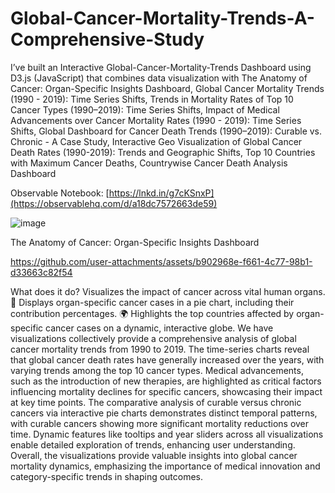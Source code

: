 # Global-Cancer-Mortality-Trends-A-Comprehensive-Study
I’ve built an Interactive Global-Cancer-Mortality-Trends Dashboard using D3.js (JavaScript) that combines data visualization with The Anatomy of Cancer: Organ-Specific Insights Dashboard, Global Cancer Mortality Trends (1990 - 2019): Time Series Shifts, Trends in Mortality Rates of Top 10 Cancer Types (1990–2019): Time Series Shifts, Impact of Medical Advancements over Cancer Mortality Rates (1990 - 2019): Time Series Shifts, Global Dashboard for Cancer Death Trends (1990–2019): Curable vs. Chronic - A Case Study, Interactive Geo Visualization of Global Cancer Death Rates (1990-2019): Trends and Geographic Shifts, Top 10 Countries with Maximum Cancer Deaths, Countrywise Cancer Death Analysis Dashboard

Observable Notebook: [https://lnkd.in/g7cKSnxP](https://observablehq.com/d/a18dc7572663de59)

![image](https://github.com/user-attachments/assets/7a1fc5d3-8e9e-4021-9778-a283658768b7)

The Anatomy of Cancer: Organ-Specific Insights Dashboard

https://github.com/user-attachments/assets/b902968e-f661-4c77-98b1-d33663c82f54




What does it do?
Visualizes the impact of cancer across vital human organs.
🥧 Displays organ-specific cancer cases in a pie chart, including their contribution percentages.
🌍 Highlights the top countries affected by organ-specific cancer cases on a dynamic, interactive globe.
We have visualizations collectively provide a comprehensive analysis of global cancer mortality trends from 1990 to 2019. The time-series charts reveal that global cancer death rates have generally increased over the years, with varying trends among the top 10 cancer types. Medical advancements, such as the introduction of new therapies, are highlighted as critical factors influencing mortality declines for specific cancers, showcasing their impact at key time points. The comparative analysis of curable versus chronic cancers via interactive pie charts demonstrates distinct temporal patterns, with curable cancers showing more significant mortality reductions over time. Dynamic features like tooltips and year sliders across all visualizations enable detailed exploration of trends, enhancing user understanding. Overall, the visualizations provide valuable insights into global cancer mortality dynamics, emphasizing the importance of medical innovation and category-specific trends in shaping outcomes.

